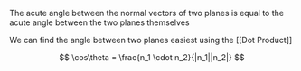 The acute angle between the normal vectors of two planes is equal to the acute angle between the two planes themselves

We can find the angle between two planes easiest using the [[Dot Product]]

$$
\cos\theta = \frac{n_1 \cdot n_2}{|n_1||n_2|}
$$